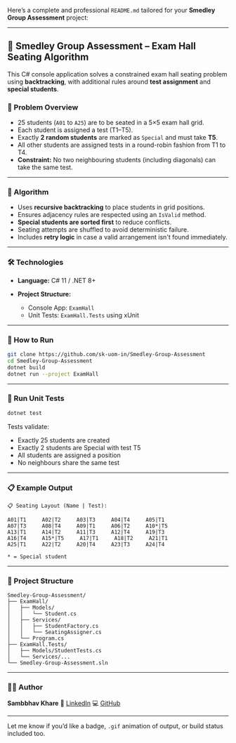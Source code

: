 Here’s a complete and professional `README.md` tailored for your **Smedley Group Assessment** project:

---

## 🏁 Smedley Group Assessment – Exam Hall Seating Algorithm

This C# console application solves a constrained exam hall seating problem using **backtracking**, with additional rules around **test assignment** and **special students**.

### 📌 Problem Overview

* 25 students (`A01` to `A25`) are to be seated in a 5×5 exam hall grid.
* Each student is assigned a test (T1–T5).
* Exactly **2 random students** are marked as `Special` and must take **T5**.
* All other students are assigned tests in a round-robin fashion from T1 to T4.
* **Constraint:** No two neighbouring students (including diagonals) can take the same test.

---

### 🧠 Algorithm

* Uses **recursive backtracking** to place students in grid positions.
* Ensures adjacency rules are respected using an `IsValid` method.
* **Special students are sorted first** to reduce conflicts.
* Seating attempts are shuffled to avoid deterministic failure.
* Includes **retry logic** in case a valid arrangement isn't found immediately.

---

### 🛠️ Technologies

* **Language:** C# 11 / .NET 8+
* **Project Structure:**

  * Console App: `ExamHall`
  * Unit Tests: `ExamHall.Tests` using xUnit

---

### 🚀 How to Run

```bash
git clone https://github.com/sk-uom-in/Smedley-Group-Assessment
cd Smedley-Group-Assessment
dotnet build
dotnet run --project ExamHall
```

---

### 🧪 Run Unit Tests

```bash
dotnet test
```

Tests validate:

* Exactly 25 students are created
* Exactly 2 students are Special with test T5
* All students are assigned a position
* No neighbours share the same test

---

### 📋 Example Output

```
📋 Seating Layout (Name | Test):

A01|T1     A02|T2     A03|T3     A04|T4     A05|T1     
A07|T3     A08|T4     A09|T1     A06|T2     A10*|T5     
A13|T1     A14|T2     A11|T3     A12|T4     A19|T3     
A16|T4     A15*|T5     A17|T1     A18|T2     A21|T1     
A25|T1     A22|T2     A20|T4     A23|T3     A24|T4     

* = Special student
```

---

### 📂 Project Structure

```
Smedley-Group-Assessment/
├── ExamHall/
│   ├── Models/
│   │   └── Student.cs
│   ├── Services/
│   │   ├── StudentFactory.cs
│   │   └── SeatingAssigner.cs
│   └── Program.cs
├── ExamHall.Tests/
│   ├── Models/StudentTests.cs
│   └── Services/...
└── Smedley-Group-Assessment.sln
```

---

### 👨‍💻 Author

**Sambbhav Khare**
🔗 [LinkedIn](https://www.linkedin.com/in/khare-sambbhav)
💻 [GitHub](https://github.com/sk-uom-in)

---

Let me know if you’d like a badge, `.gif` animation of output, or build status included too.
